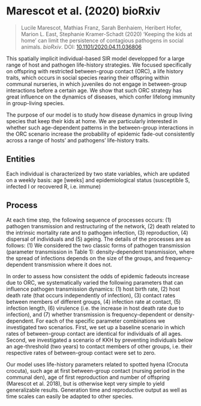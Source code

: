 # Marescot et al. (2020) bioRxiv

> Lucile Marescot, Mathias Franz, Sarah Benhaiem, Heribert Hofer, Marion L. East, Stephanie Kramer-Schadt (2020) ‘Keeping the kids at home’ can limit the persistence of contagious pathogens in social animals. *bioRxiv*. DOI: [10.1101/2020.04.11.036806](https://doi.org/10.1101/2020.04.11.036806)

This spatially implicit individual-based SIR model developped for a large range of host and pathogen life-history strategies. We focused specifically on offspring with restricted between-group contact (ORC), a life history traits, which occurs in social species rearing their offspring within communal nurseries, in which juveniles do not engage in between-group interactions before a certain age. We show that such ORC strategy has great influence on the dynamics of diseases, which confer lifelong immunity in group-living species. 


The purpose of our model is to study how disease dynamics in group living species that keep their kids at home. We are particularly interested in whether such age-dependent patterns in the between-group interactions in the ORC scenario increase the probability of epidemic fade-out consistently across a range of hosts’ and pathogens’ life-history traits.


## **Entities**
Each individual is characterized by two state variables, which are updated on a weekly basis: age [weeks] and epidemiological status (susceptible S, infected I or recovered R, i.e. immune)

## **Process**
At each time step, the following sequence of processes occurs: (1) pathogen transmission and restructuring of the network, (2) death related to the intrinsic mortality rate and to pathogen infection, (3) reproduction, (4) dispersal of individuals and (5) ageing. The details of the processes are as follows: (1) We considered the two classic forms of pathogen transmission (parameter transmission in Table 1): density-dependent transmission, where the spread of infections depends on the size of the groups, and frequency-dependent transmission where it does not. 


In order to assess how consistent the odds of epidemic fadeouts increase due to ORC, we systematically varied the following parameters that can influence pathogen transmission dynamics: (1) host birth rate, (2) host death rate (that occurs independently of infection), (3) contact rates between members of different groups, (4) infection rate at contact, (5) infection length, (6) virulence (i.e. the increase in host death rate due to infection), and (7) whether transmission is frequency-dependent or density-dependent. For each of the specific parameter combinations we investigated two scenarios. First, we set up a baseline scenario in which rates of between-group contact are identical for individuals of all ages. Second, we investigated a scenario of KKH by preventing individuals below an age-threshold (two years) to contact members of other groups, i.e. their respective rates of between-group contact were set to zero. 

Our model uses life-history parameters related to spotted hyena (Crocuta crocuta), such age at first between-group contact (nursing period in the communal den), age of first reproduction and number of offspring (Marescot et al. 2018), but is otherwise kept very simple to yield generalizable results. Generation time and reproductive output as well as time scales can easily be adapted to other species.

